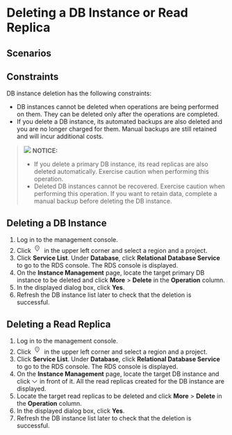 # Deleting a DB Instance or Read Replica<a name="en-us_topic_sqlserver_0029128192"></a>

## **Scenarios**<a name="en-us_topic_0029128192_section50920834194327"></a>

## Constraints<a name="en-us_topic_0029128192_section815731552410"></a>

DB instance deletion has the following constraints:

-   DB instances cannot be deleted when operations are being performed on them. They can be deleted only after the operations are completed.
-   If you delete a DB instance, its automated backups are also deleted and you are no longer charged for them. Manual backups are still retained and will incur additional costs.

>![](/images/icon-notice.gif) **NOTICE:**   
>-   If you delete a primary DB instance, its read replicas are also deleted automatically. Exercise caution when performing this operation.  
>-   Deleted DB instances cannot be recovered. Exercise caution when performing this operation. If you want to retain data, complete a manual backup before deleting the DB instance.  

## Deleting a DB Instance<a name="en-us_topic_0029128192_section1011433142919"></a>

1.  Log in to the management console.
2.  Click  ![](figures/region.png)  in the upper left corner and select a region and a project.
3.  Click  **Service List**. Under  **Database**, click  **Relational Database Service**  to go to the RDS console. The RDS console is displayed.
4.  On the  **Instance Management**  page, locate the target primary DB instance to be deleted and click  **More**  \>  **Delete**  in the  **Operation**  column.
5.  In the displayed dialog box, click  **Yes**.
6.  Refresh the DB instance list later to check that the deletion is successful.

## Deleting a Read Replica<a name="en-us_topic_0029128192_section486010764714"></a>

1.  Log in to the management console.
2.  Click  ![](figures/region.png)  in the upper left corner and select a region and a project.
3.  Click  **Service List**. Under  **Database**, click  **Relational Database Service**  to go to the RDS console. The RDS console is displayed.
4.  On the  **Instance Management**  page, locate the target DB instance and click  ![](figures/expand.PNG)  in front of it. All the read replicas created for the DB instance are displayed.
5.  Locate the target read replicas to be deleted and click  **More**  \>  **Delete**  in the  **Operation**  column.
6.  In the displayed dialog box, click  **Yes**.
7.  Refresh the DB instance list later to check that the deletion is successful.


